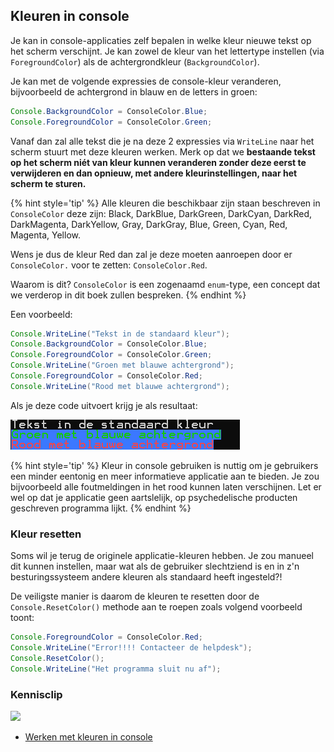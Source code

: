 ## Kleuren in console

Je kan in console-applicaties zelf bepalen in welke kleur nieuwe tekst op het scherm verschijnt. Je kan zowel de kleur van het lettertype instellen (via ``ForegroundColor``) als de achtergrondkleur (``BackgroundColor``).

Je kan met de volgende expressies de console-kleur veranderen, bijvoorbeeld de achtergrond in blauw en de letters in groen:

```java
Console.BackgroundColor = ConsoleColor.Blue;
Console.ForegroundColor = ConsoleColor.Green;
```

Vanaf dan zal alle tekst die je na deze 2 expressies via ``WriteLine`` naar het scherm stuurt met deze kleuren werken. Merk op dat we **bestaande tekst op het scherm niét van kleur kunnen veranderen zonder deze eerst te verwijderen en dan opnieuw, met andere kleurinstellingen, naar het scherm te sturen.**

{% hint style='tip' %}
Alle kleuren die beschikbaar zijn staan beschreven in ``ConsoleColor`` deze zijn: Black, DarkBlue, DarkGreen, DarkCyan, DarkRed, DarkMagenta, DarkYellow, Gray, DarkGray, Blue, Green, Cyan, Red, Magenta, Yellow.

Wens je dus de kleur Red dan zal je deze moeten aanroepen door er ``ConsoleColor.`` voor te zetten: ``ConsoleColor.Red``.

Waarom is dit? ``ConsoleColor`` is een zogenaamd ``enum``-type, een concept dat we verderop in dit boek zullen bespreken.
{% endhint %}

Een voorbeeld:

```java
Console.WriteLine("Tekst in de standaard kleur");
Console.BackgroundColor = ConsoleColor.Blue;
Console.ForegroundColor = ConsoleColor.Green;
Console.WriteLine("Groen met blauwe achtergrond");
Console.ForegroundColor = ConsoleColor.Red;
Console.WriteLine("Rood met blauwe achtergrond");
```

Als je deze code uitvoert krijg je als resultaat:

![Resultaat voorgaande code](../assets/0_intro/kleuren.PNG)

{% hint style='tip' %}
Kleur in console gebruiken is nuttig om je gebruikers een minder eentonig en meer informatieve applicatie aan te bieden. Je zou bijvoorbeeld alle foutmeldingen in het rood kunnen laten verschijnen. Let er wel op dat je applicatie geen aartslelijk, op psychedelische producten geschreven programma lijkt.
{% endhint %}

### Kleur resetten

Soms wil je terug de originele applicatie-kleuren hebben. Je zou manueel dit kunnen instellen, maar wat als de gebruiker slechtziend is en in z'n besturingssysteem andere kleuren als standaard heeft ingesteld?!

De veiligste manier is daarom de kleuren te resetten door de ``Console.ResetColor()`` methode aan te roepen zoals volgend voorbeeld toont:

```java
Console.ForegroundColor = ConsoleColor.Red;
Console.WriteLine("Error!!!! Contacteer de helpdesk");
Console.ResetColor();
Console.WriteLine("Het programma sluit nu af");
```



### Kennisclip
![](../assets/infoclip.png)

* [Werken met kleuren in console](https://ap.cloud.panopto.eu/Panopto/Pages/Viewer.aspx?id=a0446be7-b8f2-4ce7-ba76-abe30094107e)
